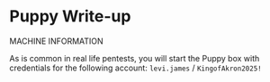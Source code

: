 # Puppy Write-up

MACHINE INFORMATION

As is common in real life pentests, you will start the Puppy box with credentials for the following account: `levi.james` / `KingofAkron2025!`

